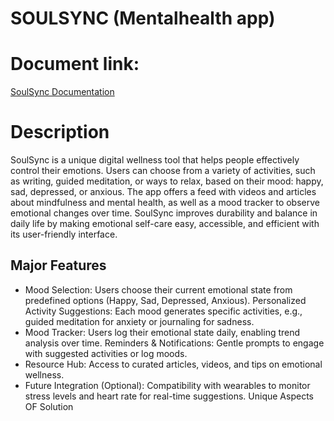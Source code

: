# SOULSYNC (Mentalhealth app)
# Document link:
[SoulSync Documentation](https://docs.google.com/document/d/1AehQZQm7d2KNT1E8Yo1ksM4TPzkNFkopJygaZW_1S2A/edit?tab=t.0)

# Description
SoulSync is a unique digital wellness tool that helps people effectively control their emotions. Users can choose from a variety of activities, such as writing, guided meditation, or ways to relax, based on their mood: happy, sad, depressed, or anxious. 
The app offers a feed with videos and articles about mindfulness and mental health, as well as a mood tracker to observe emotional changes over time. SoulSync improves durability and balance in daily life by making emotional self-care easy, accessible, and efficient with its user-friendly interface.

## Major Features
- Mood Selection:
Users choose their current emotional state from predefined options (Happy, Sad, Depressed, Anxious).
Personalized Activity Suggestions:
Each mood generates specific activities, e.g., guided meditation for anxiety or journaling for sadness.
- Mood Tracker:
Users log their emotional state daily, enabling trend analysis over time.
Reminders & Notifications:
Gentle prompts to engage with suggested activities or log moods.
- Resource Hub:
Access to curated articles, videos, and tips on emotional wellness.
- Future Integration (Optional):
Compatibility with wearables to monitor stress levels and heart rate for real-time suggestions.
Unique Aspects OF Solution



